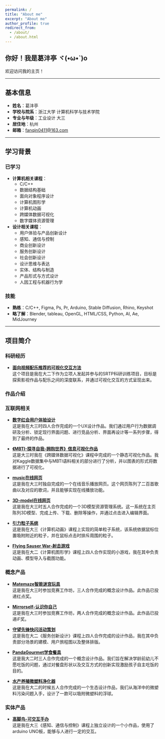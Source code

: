 ```yaml
---
permalink: /
title: "About me"
excerpt: "About me"
author_profile: true
redirect_from:
  - /about/
  - /about.html
---
```


## 你好！我是葛沣亭 ヾ(•ω•`)o

欢迎访问我的主页！

---

## 基本信息

- **姓名**：葛沣亭  
- **学校与院系**：浙江大学 计算机科学与技术学院  
- **专业与年级**：工业设计 大三  
- **居住地**：杭州  
- **邮箱**：fanqin0411@163.com 

---

## 学习背景

### 已学习

- **计算机相关课程**：
  - C/C++
  - 数据结构基础
  - 面向对象程序设计
  - 计算机图形学
  - 计算机动画
  - 跨媒体数据可视化
  - 数字媒体资源管理
- **设计相关课程**：
  - 用户体验与产品创新设计
  - 感知、通信与控制
  - 商业创新设计
  - 服务创新设计
  - 社会创新设计
  - 设计思维与表达
  - 实体、结构与制造
  - 产品形式与方式设计
  - 人因工程与机器行为学

### 技能

- **熟练**：C/C++, Figma, Ps, Pr, Arduino, Stable Diffusion, Rhino, Keyshot  
- **略了解**：Blender, tableau, OpenGL, HTML/CSS, Python, AI, Ae, MidJourney 

---

## 项目简介

### 科研经历

- **[面向视频配乐推荐的可视化交互方法](./SRTP.md)**  
  这个项目是我在大二下作为立项人发起并参与的SRTP科研训练项目，目标是探索影视作品与配乐之间的深度联系，并通过可视化交互的方式呈现出来。

### 作品介绍

### 互联网相关

- **[数字红会用户体验设计](./digitalcross.md)**  
  这是我在大三时四人合作完成的一个UX设计作品。我们通过用户行为数据调研及分析、锁定现行界面问题、进行竞品分析、界面再设计等一系列步骤，得到了最终的作品。

- **[《MBTI-探寻自我-拥抱世界》信息可视化作品](./MBTI-find_yourself.md)**  
  这是大三时我在《跨媒体数据可视化》课程中完成的一个静态可视化作品。我对Kaggle数据集中与MBTI语料相关的部分进行了分析，并以图表的形式将数据进行了可视化。

- **[music在线网页](./music-website.md)**  
  这是我在大三时独自完成的一个在线音乐播放网页。这个网页陈列了二百首歌曲以及对应的歌词，并且能够实现在线播放功能。

- **[3D-model在线网页](./3D-model-website.md)**  
  这是我在大三时五人合作完成的一个3D模型资源管理系统。这一系统在主页陈列3D模型、完成上传、下载、删除等操作，并通过点击进入编辑界面。

- **[引力粒子系统](./CGsys.md)**  
  这是我在大三《计算机动画》课程上实现的简单粒子系统，该系统依据鼠标位置吸附附近的粒子，并在鼠标点击时排斥周围的粒子。

- **[Flying Sauser War-射击游戏](./CGgame.md)**  
  这是我在大二《计算机图形学》课程上四人合作实现的小游戏，我在其中负责动画、模型导入与截图功能。

### 概念产品

- **[Matemaze智能迷宫玩具](./matemaze.md)**  
  这是我在大三时参加竞赛工作坊，三人合作完成的概念设计作品。此作品已投递红点奖。

- **[Mirrorself-认识你自己](./mirrorself.md)**  
  这是我在大三时参加竞赛工作坊，两人合作完成的概念设计作品。此作品已投递iF奖。

- **[守望先锋快闪活动策划](./ow2.md)**  
  这是我在大二《服务创新设计》课程上四人合作完成的设计作品，我在其中负责部分场景的建模、用户旅程图以及整体排版。
  
- **[PandaGourmet学食餐具](./pandagourmet.md)**  
  这是我大二时三人合作完成的一个概念设计作品。我们旨在解决学龄前幼儿不愿吃饭的问题，通过对餐盘形状以及交互方式的创新实现激励孩子自主吃饭的目的。

- **[水产养殖微塑料净化器](./watercleaner.md)**  
  这是我在大二的时候五人合作完成的一个生态设计作品，我们从海洋中的微塑料污染问题入手，设计了一款可以吸附微塑料的浮球。

### 实体产品

- **[高脚鸟-可交互手办](./tallbird.md)**  
  这是我在大三《感知、通信与控制》课程上独立设计的一个小作品，使用了arduino UNO板，能够与人进行一定的交互。
